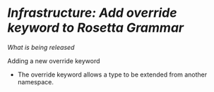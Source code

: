 # *Infrastructure: Add override keyword to Rosetta Grammar*

_What is being released_

Adding a new override keyword
 - The override keyword allows a type to be extended from another namespace.

